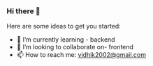 ### Hi there 👋


Here are some ideas to get you started:

- 🌱 I’m currently learning - backend
- 👯 I’m looking to collaborate on- frontend
- 📫 How to reach me: vidhik2002@gmail.com


